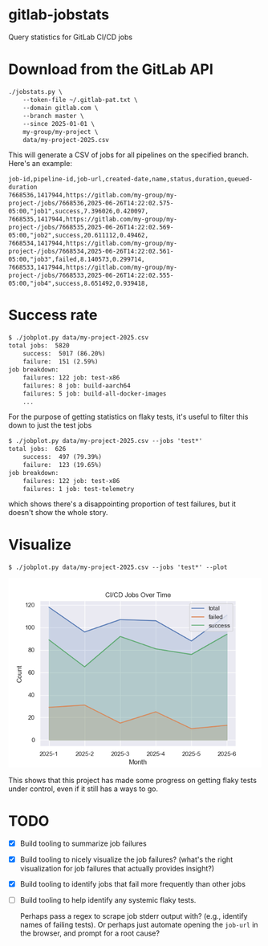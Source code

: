 # gitlab-jobstats

Query statistics for GitLab CI/CD jobs

# Download from the GitLab API

```shell
./jobstats.py \
    --token-file ~/.gitlab-pat.txt \
    --domain gitlab.com \
    --branch master \
    --since 2025-01-01 \
    my-group/my-project \
    data/my-project-2025.csv
```

This will generate a CSV of jobs for all pipelines on the specified branch. Here's an example:

```
job-id,pipeline-id,job-url,created-date,name,status,duration,queued-duration
7668536,1417944,https://gitlab.com/my-group/my-project-/jobs/7668536,2025-06-26T14:22:02.575-05:00,"job1",success,7.396026,0.420097,
7668535,1417944,https://gitlab.com/my-group/my-project-/jobs/7668535,2025-06-26T14:22:02.569-05:00,"job2",success,20.611112,0.49462,
7668534,1417944,https://gitlab.com/my-group/my-project-/jobs/7668534,2025-06-26T14:22:02.561-05:00,"job3",failed,8.140573,0.299714,
7668533,1417944,https://gitlab.com/my-group/my-project-/jobs/7668533,2025-06-26T14:22:02.555-05:00,"job4",success,8.651492,0.939418,
```

# Success rate

```shell
$ ./jobplot.py data/my-project-2025.csv
total jobs:  5820
    success:  5017 (86.20%)
    failure:  151 (2.59%)
job breakdown:
    failures: 122 job: test-x86
    failures: 8 job: build-aarch64
    failures: 5 job: build-all-docker-images
    ...
```

For the purpose of getting statistics on flaky tests, it's useful to filter this down to just the
test jobs

```shell
$ ./jobplot.py data/my-project-2025.csv --jobs 'test*'
total jobs:  626
    success:  497 (79.39%)
    failure:  123 (19.65%)
job breakdown:
    failures: 122 job: test-x86
    failures: 1 job: test-telemetry
```

which shows there's a disappointing proportion of test failures, but it doesn't show the whole
story.

# Visualize

```shell
$ ./jobplot.py data/my-project-2025.csv --jobs 'test*' --plot
```

![example plot](data/example.png)

This shows that this project has made some progress on getting flaky tests under control, even if it
still has a ways to go.

# TODO

* [x] Build tooling to summarize job failures
* [x] Build tooling to nicely visualize the job failures? (what's the right visualization for job
      failures that actually provides insight?)
* [x] Build tooling to identify jobs that fail more frequently than other jobs
* [ ] Build tooling to help identify any systemic flaky tests.

  Perhaps pass a regex to scrape job stderr output with? (e.g., identify names of failing tests). Or
  perhaps just automate opening the `job-url` in the browser, and prompt for a root cause?
